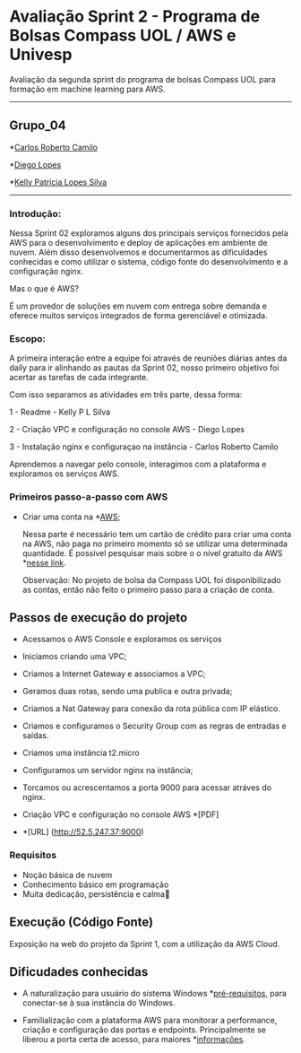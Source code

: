 # Avaliação Sprint 2 - Programa de Bolsas Compass UOL / AWS e Univesp

Avaliação da segunda sprint do programa de bolsas Compass UOL para formação em machine learning para AWS.

***
## Grupo_04

*[Carlos Roberto Camilo](https://github.com/crobertocamilo)

*[Diego Lopes](https://github.com/Diegox0301)

*[Kelly Patricia Lopes Silva](https://github.com/KellyPLSilva)

***
### Introdução:

Nessa Sprint 02 exploramos alguns dos principais serviços fornecidos pela AWS para o desenvolvimento e deploy de aplicações em ambiente de nuvem. 
Além disso desenvolvemos e documentarmos as dificuldades conhecidas e como utilizar o sistema, código fonte do desenvolvimento e a configuração nginx.

Mas o que é AWS? 

É um provedor de soluções em nuvem com entrega sobre demanda e oferece muitos serviços integrados de forma gerenciável e otimizada.  

### Escopo:

A primeira interação entre a equipe foi  através de reuniões diárias antes da daily para ir alinhando as pautas da Sprint 02, nosso primeiro objetivo foi acertar as tarefas de cada integrante. 

Com isso separamos as atividades em três parte, dessa forma:

1 - Readme - Kelly P L Silva

2 - Criação VPC e configuração no console AWS - Diego Lopes 

3 - Instalação nginx e configuraçao na instância - Carlos Roberto Camilo

Aprendemos a navegar pelo console, interagimos com a plataforma e exploramos os serviços AWS.
### Primeiros passo-a-passo com AWS

-  Criar uma conta na *[AWS](https://aws.amazon.com/pt/);

      Nessa parte é necessário tem um cartão de crédito para criar uma conta na AWS, não paga no primeiro momento só se utilizar uma determinada quantidade. 
      É possivel pesquisar mais sobre o o nível gratuito da  AWS *[nesse link](https://aws.amazon.com/pt/free/free-tier-faqs/). 
      
      Observação: No projeto de bolsa da Compass UOL foi disponibilizado as contas, então não feito o primeiro passo para a criação de conta. 

## Passos de execução do projeto 

- Acessamos o AWS Console e exploramos os serviços

- Iniciamos criando uma VPC;

- Criamos a Internet Gateway e associamos a VPC;

- Geramos duas rotas, sendo uma publica e outra privada;

- Criamos a Nat Gateway para conexão da rota pública com IP elástico. 

- Criamos e configuramos o Security Group com as regras de entradas e saídas.

- Criamos uma instância t2.micro

- Configuramos um servidor nginx na instância;

- Torcamos ou acrescentamos a porta 9000 para acessar atráves do nginx. 

- Criação VPC e configuração no console AWS *[PDF]

- *[URL] (http://52.5.247.37:9000) 

### Requisitos

- Noção básica de nuvem 
- Conhecimento básico em programação
- Muita dedicação, persistência e calma🙂

## Execução (Código Fonte)

Exposição na web do projeto da Sprint 1, com a utilização da AWS Cloud.

## Dificudades conhecidas 

- A naturalização para usuário do sistema Windows *[pré-requisitos](https://docs.aws.amazon.com/pt_br/AWSEC2/latest/WindowsGuide/connecting_to_windows_instance.html#rdp-prereqs), para conectar-se à sua instância do Windows.

- Familialização com a plataforma AWS para monitorar a performance, criação e configuração das portas e endpoints. 
  Principalmente se liberou a porta certa de acesso, para maiores *[informações](https://docs.aws.amazon.com/pt_br/AWSEC2/latest/WindowsGuide/ConfigurePortsAndEndpoints.html).










